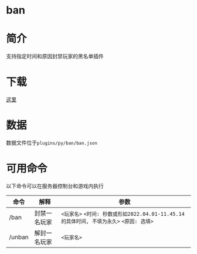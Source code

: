 # ban

# 简介

支持指定时间和原因封禁玩家的黑名单插件

# 下载

[这里](https://pyr.jfishing.love/plugins/ban.py "点我下载")

# 数据

数据文件位于`plugins/py/ban/ban.json`

# 可用命令

以下命令可以在服务器控制台和游戏内执行

| 命令   | 解释         | 参数                                                                                          |
| ------ | ------------ | --------------------------------------------------------------------------------------------- |
| /ban   | 封禁一名玩家 | `<玩家名>` `<时间: 秒数或形如2022.04.01-11.45.14的具体时间, 不填为永久>` `<原因: 选填>` |
| /unban | 解封一名玩家 | `<玩家名>`                                                                                  |
